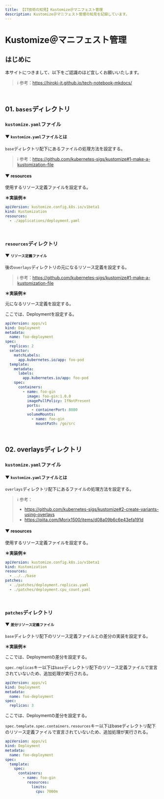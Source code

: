 ```yaml
---
title: 【IT技術の知見】Kustomize＠マニフェスト管理
description: Kustomize＠マニフェスト管理の知見を記録しています。
---
```


# Kustomize＠マニフェスト管理

## はじめに

本サイトにつきまして、以下をご認識のほど宜しくお願いいたします。



> ℹ️ 参考：https://hiroki-it.github.io/tech-notebook-mkdocs/

<br>

## 01. ```bases```ディレクトリ

### ```kustomize.yaml```ファイル

#### ▼ ```kustomize.yaml```ファイルとは

```base```ディレクトリ配下にあるファイルの処理方法を設定する。



> ℹ️ 参考：https://github.com/kubernetes-sigs/kustomize#1-make-a-kustomization-file

#### ▼ resources

使用するリソース定義ファイルを設定する。



**＊実装例＊**

```yaml
apiVersion: kustomize.config.k8s.io/v1beta1
kind: Kustomization
resources:
  - ./applications/deployment.yaml
```

<br>

### ```resources```ディレクトリ

#### ▼ ```リソース定義ファイル```

後の```overlays```ディレクトリの元になるリソース定義を設定する。



> ℹ️ 参考：https://github.com/kubernetes-sigs/kustomize#1-make-a-kustomization-file

**＊実装例＊**

元になるリソース定義を設定する。

ここでは、Deploymentを設定する。



```yaml
apiVersion: apps/v1
kind: Deployment
metadata:
  name: foo-deployment
spec:
  replicas: 2
  selector:
    matchLabels:
      app.kubernetes.io/app: foo-pod
  template:
    metadata:
      labels:
        app.kubernetes.io/app: foo-pod
    spec:
      containers:
        - name: foo-gin
          image: foo-gin:1.0.0
          imagePullPolicy: IfNotPresent
          ports:
            - containerPort: 8080
          volumeMounts:
            - name: foo-gin
              mountPath: /go/src
```

<br>

## 02. overlaysディレクトリ

### ```kustomize.yaml```ファイル

#### ▼ ```kustomize.yaml```ファイルとは

```overlays```ディレクトリ配下にあるファイルの処理方法を設定する。



> ℹ️ 参考：
>
> - https://github.com/kubernetes-sigs/kustomize#2-create-variants-using-overlays
> - https://qiita.com/Morix1500/items/d08a09b6c6e43efa191d


#### ▼ resources

使用するリソース定義ファイルを設定する。



**＊実装例＊**

```yaml
apiVersion: kustomize.config.k8s.io/v1beta1
kind: Kustomization
resources:
  - ../../base
patches:
  - ./patches/deployment.replicas.yaml
  - ./patches/deployment.cpu_count.yaml
```

<br>

### ```patches```ディレクトリ

#### ▼ ```差分リソース定義ファイル```

```base```ディレクトリ配下のリソース定義ファイルとの差分の実装を設定する。



**＊実装例＊**

ここでは、Deploymentの差分を設定する。

```spec.replicas```キー以下は```base```ディレクトリ配下のリソース定義ファイルで宣言されていないため、追加処理が実行される。



```yaml
apiVersion: apps/v1
kind: Deployment
metadata:
  name: foo-deployment
spec:
  replicas: 3
```

ここでは、Deploymentの差分を設定する。

```spec.template.spec.containers.resources```キー以下はbaseディレクトリ配下のリソース定義ファイルで宣言されていないため、追加処理が実行される。



```yaml
apiVersion: apps/v1
kind: Deployment
metadata:
  name: foo-deployment
spec:
  template:
    spec:
      containers:
        - name: foo-gin
          resources:
            limits:
              cpu: 7000m  
```

<br>
